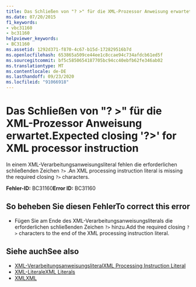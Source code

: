 ```yaml
---
title: Das Schließen von "? >" für die XML-Prozessor Anweisung erwartet.
ms.date: 07/20/2015
f1_keywords:
- vbc31160
- bc31160
helpviewer_keywords:
- BC31160
ms.assetid: 1292d371-f870-4c67-b15d-172829516b7d
ms.openlocfilehash: 653865a509ce44ee1c8ccae94c734afdcb61ed5f
ms.sourcegitcommit: bf5c5850654187705bc94cc40ebfb62fe346ab02
ms.translationtype: MT
ms.contentlocale: de-DE
ms.lasthandoff: 09/23/2020
ms.locfileid: "91066918"
---
```

# <a name="expected-closing--for-xml-processor-instruction"></a><span data-ttu-id="bd652-102">Das Schließen von "? >" für die XML-Prozessor Anweisung erwartet.</span><span class="sxs-lookup"><span data-stu-id="bd652-102">Expected closing '?>' for XML processor instruction</span></span>

<span data-ttu-id="bd652-103">In einem XML-Verarbeitungsanweisungsliteral fehlen die erforderlichen schließenden Zeichen `?>` .</span><span class="sxs-lookup"><span data-stu-id="bd652-103">An XML processing instruction literal is missing the required closing `?>` characters.</span></span>  
  
 <span data-ttu-id="bd652-104">**Fehler-ID:** BC31160</span><span class="sxs-lookup"><span data-stu-id="bd652-104">**Error ID:** BC31160</span></span>  
  
## <a name="to-correct-this-error"></a><span data-ttu-id="bd652-105">So beheben Sie diesen Fehler</span><span class="sxs-lookup"><span data-stu-id="bd652-105">To correct this error</span></span>  
  
- <span data-ttu-id="bd652-106">Fügen Sie am Ende des XML-Verarbeitungsanweisungsliterals die erforderlichen schließenden Zeichen `?>` hinzu.</span><span class="sxs-lookup"><span data-stu-id="bd652-106">Add the required closing `?>` characters to the end of the XML processing instruction literal.</span></span>  
  
## <a name="see-also"></a><span data-ttu-id="bd652-107">Siehe auch</span><span class="sxs-lookup"><span data-stu-id="bd652-107">See also</span></span>

- [<span data-ttu-id="bd652-108">XML-Verarbeitungsanweisungsliteral</span><span class="sxs-lookup"><span data-stu-id="bd652-108">XML Processing Instruction Literal</span></span>](../language-reference/xml-literals/xml-processing-instruction-literal.md)
- [<span data-ttu-id="bd652-109">XML-Literale</span><span class="sxs-lookup"><span data-stu-id="bd652-109">XML Literals</span></span>](../language-reference/xml-literals/index.md)
- [<span data-ttu-id="bd652-110">XML</span><span class="sxs-lookup"><span data-stu-id="bd652-110">XML</span></span>](../programming-guide/language-features/xml/index.md)
